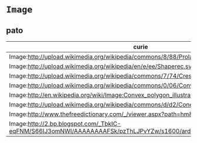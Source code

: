 # `Image`

## pato

| curie                                                                                                |   usages | nodes                                               |
|------------------------------------------------------------------------------------------------------|----------|-----------------------------------------------------|
| Image:http://upload.wikimedia.org/wikipedia/commons/8/88/ProlateSpheroid.png                         |        1 | [PATO:0001866](https://bioregistry.io/PATO:0001866) |
| Image:http://upload.wikimedia.org/wikipedia/en/e/ee/Shaperec.svg                                     |        1 | [PATO:0001867](https://bioregistry.io/PATO:0001867) |
| Image:http://upload.wikimedia.org/wikipedia/commons/7/74/Crescent.svg                                |        1 | [PATO:0001870](https://bioregistry.io/PATO:0001870) |
| Image:http://upload.wikimedia.org/wikipedia/commons/0/06/Convex_polygon_illustration1.png            |        1 | [PATO:0002007](https://bioregistry.io/PATO:0002007) |
| Image:http://en.wikipedia.org/wiki/Image:Convex_polygon_illustration2.png                            |        1 | [PATO:0002008](https://bioregistry.io/PATO:0002008) |
| Image:http://upload.wikimedia.org/wikipedia/commons/d/d2/Cone_3d.png                                 |        1 | [PATO:0002021](https://bioregistry.io/PATO:0002021) |
| Image:http://www.thefreedictionary.com/_/viewer.aspx?path=hm&name=A4bicovx                           |        1 | [PATO:0002040](https://bioregistry.io/PATO:0002040) |
| Image:http://2.bp.blogspot.com/_TbkIC-eqFNM/S66IJ3omNWI/AAAAAAAAFSk/pzThLJPvYZw/s1600/ard-detail.gif |        1 | [PATO:0002534](https://bioregistry.io/PATO:0002534) |

